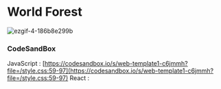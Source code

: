 # World Forest

![ezgif-4-186b8e299b](https://github.com/MontaKr/Site/assets/115155803/b8da2ed8-e1f3-4f96-b619-da03ad7cabcc)

### CodeSandBox

JavaScript : [https://codesandbox.io/s/web-template1-c6jmmh?file=/style.css:59-97](https://codesandbox.io/s/web-template1-c6jmmh?file=/style.css:59-97)
React : []()
